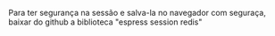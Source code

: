 Para ter segurança na sessão e salva-la no navegador
com seguraça, baixar do github a biblioteca "espress session redis"

